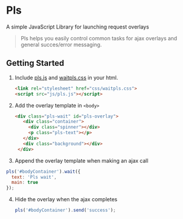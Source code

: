Pls
=======

A simple JavaScript Library for launching request overlays

> Pls helps you easily control common tasks for ajax overlays and general succes/error messaging.

## Getting Started
1. Include [pls.js](https://github.com/hankthewhale/pls/blob/master/js/pls.js) and [waitpls.css](https://github.com/hankthewhale/pls/blob/master/css/waitpls.css) in your html. 
   ```html
   <link rel="stylesheet" href="css/waitpls.css">
   <script src="js/pls.js"></script>
   ```

2. Add the overlay template in ```<body>```
   ```html
   <div class="pls-wait" id="pls-overlay">
      <div class="container">
        <div class="spinner"></div>
        <p class="pls-text"></p>
      </div>
      <div class="background"></div>
    </div>
   ```
  
3.  Append the overlay template when making an ajax call
   ```js
   pls('#bodyContainer').wait({
     text: 'Pls wait',
     main: true
   });
   ```
  
4. Hide the overlay when the ajax completes
    ```js
   pls('#bodyContainer').send('success');
   ```
